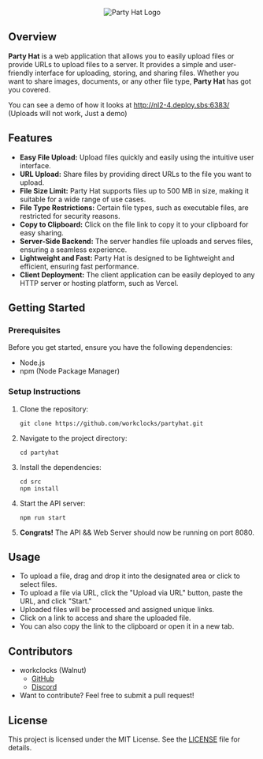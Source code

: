 <p align="center">
  <img src="https://cdn.discordapp.com/attachments/1097559597268619425/1151740733032771634/logo.png" alt="Party Hat Logo">
</p>

## Overview

**Party Hat** is a web application that allows you to easily upload files or provide URLs to upload files to a server. It provides a simple and user-friendly interface for uploading, storing, and sharing files. Whether you want to share images, documents, or any other file type, **Party Hat** has got you covered.

You can see a demo of how it looks at http://nl2-4.deploy.sbs:6383/ (Uploads will not work, Just a demo)

## Features
- **Easy File Upload:** Upload files quickly and easily using the intuitive user interface.
- **URL Upload:** Share files by providing direct URLs to the file you want to upload.
- **File Size Limit:** Party Hat supports files up to 500 MB in size, making it suitable for a wide range of use cases.
- **File Type Restrictions:** Certain file types, such as executable files, are restricted for security reasons.
- **Copy to Clipboard:** Click on the file link to copy it to your clipboard for easy sharing.
- **Server-Side Backend:** The server handles file uploads and serves files, ensuring a seamless experience.
- **Lightweight and Fast:** Party Hat is designed to be lightweight and efficient, ensuring fast performance.
- **Client Deployment:** The client application can be easily deployed to any HTTP server or hosting platform, such as Vercel.

## Getting Started

### Prerequisites

Before you get started, ensure you have the following dependencies:

- Node.js
- npm (Node Package Manager)

### Setup Instructions

1. Clone the repository:

   ```shell
   git clone https://github.com/workclocks/partyhat.git
    ```
2. Navigate to the project directory:

   ```shell
   cd partyhat
   ```
3. Install the dependencies:

   ```shell
   cd src
   npm install
    ```
4. Start the API server:

   ```shell
   npm run start
   ```
5. **Congrats!** The API && Web Server should now be running on port 8080.

## Usage
- To upload a file, drag and drop it into the designated area or click to select files.
- To upload a file via URL, click the "Upload via URL" button, paste the URL, and click "Start."
- Uploaded files will be processed and assigned unique links.
- Click on a link to access and share the uploaded file.
- You can also copy the link to the clipboard or open it in a new tab.

## Contributors
- workclocks (Walnut)
    - [GitHub](https://github.com/workclocks)
    - [Discord](https://discordapp.com/users/498665680233824271)
- Want to contribute? Feel free to submit a pull request!

## License
This project is licensed under the MIT License. See the [LICENSE](./LICENSE) file for details.
